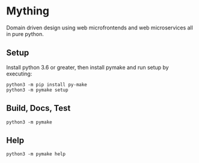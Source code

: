 # Mything

Domain driven design using web microfrontends and web microservices all in pure python.

## Setup

Install python 3.6 or greater, then install pymake and run setup by executing:

    python3 -m pip install py-make
    python3 -m pymake setup

## Build, Docs, Test

    python3 -m pymake

## Help

    python3 -m pymake help



